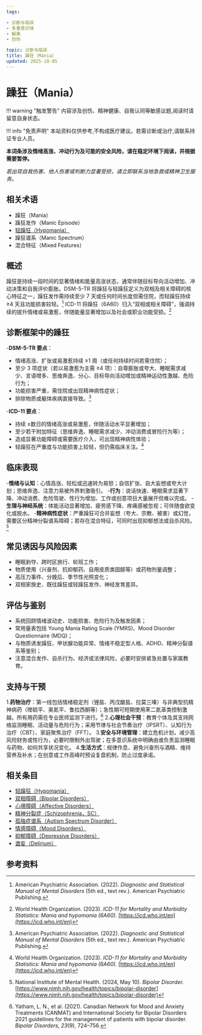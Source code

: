 ```yaml
---
tags:

- 诊断与临床
- 多重意识体
- 解离
- 创伤

topic: 诊断与临床
title: 躁狂（Mania）
updated: 2025-10-05
---
```


# 躁狂（Mania）

!!! warning "触发警告"
    内容涉及创伤、精神健康、自我认同等敏感议题,阅读时请留意自身状态。

!!! info "免责声明"
    本站资料仅供参考,不构成医疗建议。若需诊断或治疗,请联系持证专业人员。

**本词条涉及情绪高涨、冲动行为及可能的安全风险，请在稳定环境下阅读，并根据需要暂停。**

_若出现自我伤害、他人伤害或判断力显著受损，请立即联系当地急救或精神卫生服务。_

## 相关术语

- 躁狂（Mania）
- 躁狂发作（Manic Episode）
- [轻躁狂（Hypomania）](Hypomania.md)
- 躁狂谱系（Manic Spectrum）
- 混合特征（Mixed Features）

## 概述

躁狂是持续一段时间的显著情绪和能量高涨状态，通常伴随目标导向活动增加、冲动决策和自我评价膨胀。DSM-5-TR 将躁狂与轻躁狂定义为双相及相关障碍的核心特征之一，躁狂发作需持续至少 7 天或任何时间长度但需住院，而轻躁狂持续 ≥4 天且功能损害较轻。[^apa2022] ICD-11 将躁狂（6A60）归入“双相或相关障碍”，强调持续的提升情绪或易激惹，伴随能量显著增加以及社会或职业功能受损。[^who2023b]

## 诊断框架中的躁狂

-**DSM-5-TR 要点**：

  - 情绪高涨、扩张或易激惹持续 ≥1 周（或任何持续时间若需住院）；
  - 至少 3 项症状（若以易激惹为主需 ≥4 项）：自尊膨胀或夸大、睡眠需求减少、言语增多、思维奔逸、分心、目标导向活动增加或精神运动性激越、危险行为；
  - 功能损害严重，需住院或出现精神病性症状；
  - 排除物质或躯体疾病直接导致。[^apa2022]

-**ICD-11 要点**：

  - 持续 ≥数日的情绪高涨或易激惹，伴随活动水平显著增加；
  - 至少若干附加特征（思维奔逸、睡眠需求减少、冲动消费或冒险行为等）；
  - 造成显著功能障碍或需要医疗介入，可出现精神病性体验；
  - 轻躁狂在严重度与功能损害上较轻，但仍需临床关注。[^who2023b]

## 临床表现

-**情绪与认知**：心情高涨、轻松或迅速转为易怒；自信扩张、自大妄想或夸大计划；思维奔逸、注意力易被外界刺激吸引。
-**行为**：说话快速、睡眠需求显著下降、冲动消费、危险驾驶、性行为增加、工作或创意项目大量展开但难以完成。
-**生理与神经系统**：体能活动显著增加、疲劳感下降、疼痛感被忽视；可伴随食欲变化或脱水。
-**精神病性症状**：严重躁狂可合并妄想（夸大、宗教、被害）或幻觉，需要区分精神分裂谱系障碍；若存在混合特征，可同时出现抑郁想法或自杀风险。[^nimh2024b]

## 常见诱因与风险因素

- 睡眠剥夺、跨时区旅行、轮班工作；
- 物质使用（兴奋剂、抗抑郁药、自用皮质类固醇等）或药物剂量调整；
- 高压力事件、分娩后、季节性光照变化；
- 双相家族史、既往躁狂或轻躁狂发作、神经发育差异。

## 评估与鉴别

- 系统回顾情绪波动史、功能损害、危险行为及触发因素；
- 常用量表包括 Young Mania Rating Scale (YMRS)、Mood Disorder Questionnaire (MDQ)；
- 与物质诱发躁狂、甲状腺功能异常、情绪不稳定型人格、ADHD、精神分裂谱系等鉴别；
- 注意混合发作、自杀行为、经济或法律风险，必要时安排紧急处置与家属教育。

## 支持与干预

1.**药物治疗**：第一线包括情绪稳定剂（锂盐、丙戊酸盐、拉莫三嗪）与非典型抗精神病药（喹硫平、奥氮平、鲁拉西酮等）；急性期可短期使用苯二氮䓬类控制激越。所有用药需在专业医师监测下进行。[^canmat2021]
2.**心理社会干预**：教育个体及其支持网络监测睡眠、活动量与危险行为；采用节律与社会节奏治疗（IPSRT）、认知行为治疗（CBT）、家庭聚焦治疗（FFT）。
3.**安全与环境管理**：建立危机计划，减少高风险财务或性行为，必要时限制外出驾驶；在多意识系统中明确由谁负责监测睡眠与药物、如何共享状况变化。
4.**生活方式**：规律作息、避免兴奋剂与酒精、维持营养及补水；在创意或工作高峰时预设复盘机制，防止过度承诺。

## 相关条目

- [轻躁狂（Hypomania）](Hypomania.md)
- [双相障碍（Bipolar Disorders）](Bipolar-Disorders.md)
- [心境障碍（Affective Disorders）](Affective-Disorders.md)
- [精神分裂症（Schizophrenia，SC）](Schizophrenia-SC.md)
- [孤独症谱系（Autism Spectrum Disorder）](Autism-Spectrum-Disorder.md)
- [情感障碍（Mood Disorders）](Mood-Disorders.md)
- [抑郁障碍（Depressive Disorders）](Depressive-Disorders.md)
- [谵妄（Delirium）](Delirium.md)

## 参考资料

[^apa2022]: American Psychiatric Association. (2022). *Diagnostic and Statistical Manual of Mental Disorders* (5th ed., text rev.). American Psychiatric Publishing.
[^who2023b]: World Health Organization. (2023). *ICD-11 for Mortality and Morbidity Statistics: Mania and hypomania (6A60).* [https://icd.who.int/en](https://icd.who.int/en)
[^nimh2024b]: National Institute of Mental Health. (2024, May 10). *Bipolar Disorder.* [https://www.nimh.nih.gov/health/topics/bipolar-disorder](https://www.nimh.nih.gov/health/topics/bipolar-disorder)
[^canmat2021]: Yatham, L. N., et al. (2021). Canadian Network for Mood and Anxiety Treatments (CANMAT) and International Society for Bipolar Disorders 2021 guidelines for the management of patients with bipolar disorder. *Bipolar Disorders, 23*(9), 724–756.
